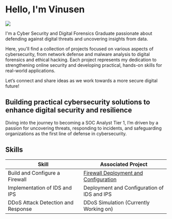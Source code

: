 # Hello, I'm Vinusen 
<a href="https://www.linkedin.com/in/vinusen-krishnapillai-138299222/"><img src="https://img.shields.io/badge/-LinkedIn-0072b1?&style=for-the-badge&logo=linkedin&logoColor=white" /></a>

I'm a Cyber Security and Digital Forensics Graduate passionate about defending against digital threats and uncovering insights from data. 

Here, you'll find a collection of projects focused on various aspects of cybersecurity, from network defense and malware analysis to digital forensics and ethical hacking. Each project represents my dedication to strengthening online security and developing practical, hands-on skills for real-world applications. 

Let’s connect and share ideas as we work towards a more secure digital future!


## Building practical cybersecurity solutions to enhance digital security and resilience

Diving into the journey to becoming a SOC Analyst Tier 1, I’m driven by a passion for uncovering threats, responding to incidents, and safeguarding organizations as the first line of defense in cybersecurity.

## Skills

| Skill                                         | Associated Project         |
|-----------------------------------------------|----------------------------|
| Build and Configure a Firewall          | <a href="https://github.com/Vxxzi/Firewall/blob/main/README.md">Firewall Deployment and Configuration</a>|
| Implementation of IDS and IPS |Deployment and Configuration of IDS and IPS|
| DDoS Attack Detection and Response |DDoS Simulation (Currently Working on)|


